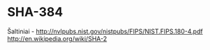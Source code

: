 # SHA-384
Šaltiniai - http://nvlpubs.nist.gov/nistpubs/FIPS/NIST.FIPS.180-4.pdf
            http://en.wikipedia.org/wiki/SHA-2

